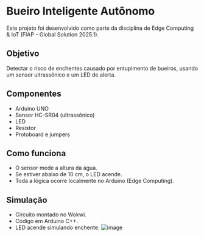 
# Bueiro Inteligente Autônomo

Este projeto foi desenvolvido como parte da disciplina de Edge Computing & IoT (FIAP - Global Solution 2025.1).

## Objetivo
Detectar o risco de enchentes causado por entupimento de bueiros, usando um sensor ultrassônico e um LED de alerta.

## Componentes
- Arduino UNO
- Sensor HC-SR04 (ultrassônico)
- LED
- Resistor
- Protoboard e jumpers

## Como funciona
- O sensor mede a altura da água.
- Se estiver abaixo de 10 cm, o LED acende.
- Toda a lógica ocorre localmente no Arduino (Edge Computing).

## Simulação
- Circuito montado no Wokwi.
- Código em Arduino C++.
- LED acende simulando enchente.
![image](https://github.com/user-attachments/assets/ca965f17-513b-4568-ae9d-aa1415046539)
